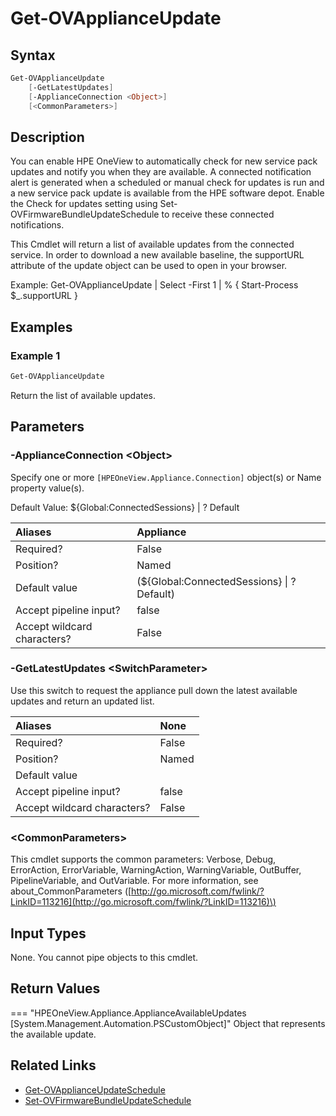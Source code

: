 ﻿---
description: Get available SPP/SSP updates from connected service.
---

# Get-OVApplianceUpdate

## Syntax

```powershell
Get-OVApplianceUpdate
    [-GetLatestUpdates]
    [-ApplianceConnection <Object>]
    [<CommonParameters>]
```

## Description

You can enable HPE OneView to automatically check for new service pack updates and notify you when they are available. A connected notification alert is generated when a scheduled or manual check for updates is run and a new service pack update is available from the HPE software depot. Enable the Check for updates setting using Set-OVFirmwareBundleUpdateSchedule to receive these connected notifications.

This Cmdlet will return a list of available updates from the connected service.  In order to download a new available baseline, the supportURL attribute of the update object can be used to open in your browser.

Example:  Get-OVApplianceUpdate | Select -First 1 | % { Start-Process $_.supportURL }

## Examples

###  Example 1 

```powershell
Get-OVApplianceUpdate

```

Return the list of available updates.

## Parameters

### -ApplianceConnection &lt;Object&gt;

Specify one or more `[HPEOneView.Appliance.Connection]` object(s) or Name property value(s).

Default Value: ${Global:ConnectedSessions} | ? Default

| Aliases | Appliance |
| :--- | :--- |
| Required? | False |
| Position? | Named |
| Default value | (${Global:ConnectedSessions} &vert; ? Default) |
| Accept pipeline input? | false |
| Accept wildcard characters? | False |

### -GetLatestUpdates &lt;SwitchParameter&gt;

Use this switch to request the appliance pull down the latest available updates and return an updated list.

| Aliases | None |
| :--- | :--- |
| Required? | False |
| Position? | Named |
| Default value |  |
| Accept pipeline input? | false |
| Accept wildcard characters? | False |

### &lt;CommonParameters&gt;

This cmdlet supports the common parameters: Verbose, Debug, ErrorAction, ErrorVariable, WarningAction, WarningVariable, OutBuffer, PipelineVariable, and OutVariable. For more information, see about\_CommonParameters \([http://go.microsoft.com/fwlink/?LinkID=113216](http://go.microsoft.com/fwlink/?LinkID=113216)\)

## Input Types

None.  You cannot pipe objects to this cmdlet.


## Return Values

=== "HPEOneView.Appliance.ApplianceAvailableUpdates [System.Management.Automation.PSCustomObject]"
    Object that represents the available update.
    
    

## Related Links

* [Get-OVApplianceUpdateSchedule](get-ovapplianceupdateschedule.md)
* [Set-OVFirmwareBundleUpdateSchedule](set-ovfirmwarebundleupdateschedule.md)
